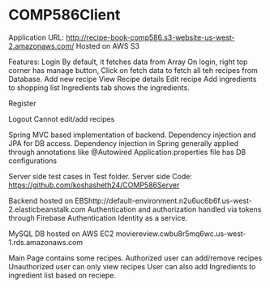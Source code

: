 # COMP586Client
Application URL:
http://recipe-book-comp586.s3-website-us-west-2.amazonaws.com/ Hosted on AWS S3

Features:
Login
By default, it fetches data from Array
On login, right top corner has manage button,
Click on fetch data to fetch all teh recipes from Database.
Add new recipe
View Recipe details
Edit recipe
Add ingredients to shopping list
Ingredients tab shows the ingredients.

Register

Logout
Cannot edit/add recipes

Spring MVC based implementation of backend.
Dependency injection and JPA for DB access.
Dependency injection in Spring generally applied through annotations like @Autowired
Application.properties file has DB configurations

Server side test cases in Test folder.
Server side Code:
https://github.com/koshasheth24/COMP586Server

Backend hosted on EBShttp://default-environment.n2u6uc6b6f.us-west-2.elasticbeanstalk.com
Authentication and authorization handled via tokens through Firebase Authentication Identity as a service.


MySQL DB hosted on AWS EC2 moviereview.cwbu8r5mq6wc.us-west-1.rds.amazonaws.com

Main Page contains some recipes.
Authorized user can add/remove recipes
Unauthorized user can only view recipes
User can also add Ingredients to ingredient list based on reciepe.



